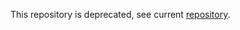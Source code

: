 This repository is deprecated, see current [repository](https://github.com/splincodewd/collection-basework/).
